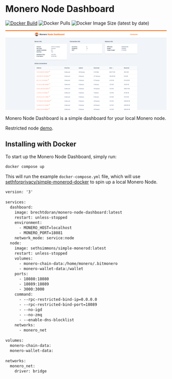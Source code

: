 # Monero Node Dashboard

[![Docker Build](https://github.com/brechtdoran/monero-node-dashboard/actions/workflows/main.yml/badge.svg)](https://github.com/brechtdoran/monero-node-dashboard/actions/workflows/main.yml)
![Docker Pulls](https://img.shields.io/docker/pulls/brechtdoran/monero-node-dashboard)
![Docker Image Size (latest by date)](https://img.shields.io/docker/image-size/brechtdoran/monero-node-dashboard)

![Screenshot](https://raw.githubusercontent.com/brechtdoran/monero-node-dashboard/main/assets/screenshot.png)

Monero Node Dashboard is a simple dashboard for your local Monero node.

Restricted node [demo](https://monero-node-dashboard.vercel.app/).

## Installing with Docker

To start up the Monero Node Dashboard, simply run:

```bash
docker compose up
```

This will run the example `docker-compose.yml` file, which will use [sethforprivacy/simple-monerod-docker](https://github.com/sethforprivacy/simple-monerod-docker) to spin up a local Monero Node.

```
version: '3'

services:
  dashboard:
    image: brechtdoran/monero-node-dashboard:latest
    restart: unless-stopped
    environment:
      - MONERO_HOST=localhost
      - MONERO_PORT=18081
    network_mode: service:node
  node:
    image: sethsimmons/simple-monerod:latest
    restart: unless-stopped
    volumes:
      - monero-chain-data:/home/monero/.bitmonero
      - monero-wallet-data:/wallet
    ports:
      - 18080:18080
      - 18089:18089
      - 3000:3000
    command:
      - --rpc-restricted-bind-ip=0.0.0.0
      - --rpc-restricted-bind-port=18089
      - --no-igd
      - --no-zmq
      - --enable-dns-blocklist
    networks:
      - monero_net

volumes:
  monero-chain-data:
  monero-wallet-data:

networks:
  monero_net:
    driver: bridge
```
